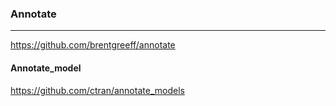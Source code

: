 ### Annotate
---

https://github.com/brentgreeff/annotate

#### Annotate_model
https://github.com/ctran/annotate_models

```ruby


```

```

```


